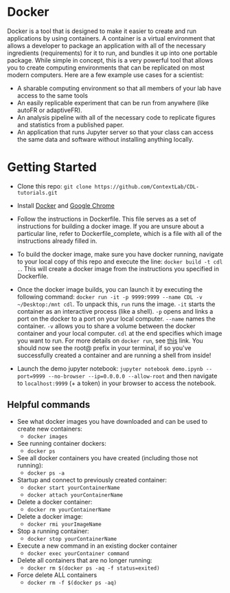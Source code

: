 # Docker

Docker is a tool that is designed to make it easier to create and run applications
by using containers. A container is a virtual environment that allows a developer to
package an application with all of the necessary ingredients (requirements) for
it to run, and bundles it up into one portable package.  While simple in concept,
this is a very powerful tool that allows you to create computing environments
that can be replicated on most modern computers. Here are a few example use
cases for a scientist:
- A sharable computing environment so that all members of your lab have access
to the same tools
- An easily replicable experiment that can be run from anywhere (like
  autoFR or adaptiveFR).
- An analysis pipeline with all of the necessary code to replicate figures and
  statistics from a published paper.
- An application that runs Jupyter server so that your class can access the same
data and software without installing anything locally.

# Getting Started

+ Clone this repo: `git clone https://github.com/ContextLab/CDL-tutorials.git`

+ Install [Docker](https://www.docker.com/) and [Google Chrome](https://www.google.com/chrome/browser/desktop/index.html)

+ Follow the instructions in Dockerfile. This file serves as a set of
instructions for building a docker image. If you are unsure about a particular
line, refer to Dockerfile_complete, which is a file with all of the instructions
already filled in.

+ To build the docker image, make sure you have docker running, navigate to your
local copy of this repo and execute the line: `docker build -t cdl .`. This will
create a docker image from the instructions you specified in Dockerfile.

+ Once the docker image builds, you can launch it by executing the following
command: `docker run -it -p 9999:9999 --name CDL -v ~/Desktop:/mnt cdl`. To
unpack this, `run` runs the image. `-it` starts the container as an interactive
process (like a shell). `-p` opens and links a port on the docker to a port on
your local computer. `--name` names the container. `-v` allows you to share a
volume between the docker container and your local computer. `cdl` at the end
specifies which image you want to run. For more details on `docker run`, see
[this](https://docs.docker.com/engine/reference/run/) link. You should now see
the root@ prefix in your terminal, if so you've successfully created a container
and are running a shell from inside!

+ Launch the demo jupyter notebook:
`jupyter notebook demo.ipynb --port=9999 --no-browser --ip=0.0.0.0 --allow-root` and then
navigate to `localhost:9999` (+ a token) in your browser to access the notebook.

<!-- ## Table of contents

- [Dockerfile](https://github.com/ContextLab/Tutorials/blob/master/Tutorial%20Template/requirements.txt)- List of dependencies for this tutorial, able to be automatically installed via `pip`.
- [data](https://github.com/ContextLab/Tutorials/tree/master/Tutorial%20Template/Data)
   - [example data creation](https://github.com/ContextLab/Tutorials/blob/master/Tutorial%20Template/Data/Example_Data_Creation.ipynb)- Notebook containing an example of how to create and save data
  - [chirp.npy](https://github.com/ContextLab/Tutorials/blob/master/Tutorial%20Template/Data/chirp.npy)- Npy file of the example dataset  
  - [downloading data example](https://github.com/ContextLab/CDL-tutorials/blob/master/tutorial_template/data/downloading_data_example.ipynb)- example of how to download data from on line and source it in the text, data from [here](http://scikit-learn.org/stable/modules/generated/sklearn.datasets.load_iris.html#sklearn.datasets.load_iris)
  - [iris.npy](https://github.com/ContextLab/CDL-tutorials/blob/master/tutorial_template/data/iris.npy)- saved file of data created and analyzed in "Downloading data example"
- [notebooks](https://github.com/ContextLab/Tutorials/tree/master/Tutorial%20Template/Notebooks)- Folder containing Jupyter Notebooks
  - [demo](https://github.com/ContextLab/Tutorials/blob/master/Tutorial%20Template/Notebooks/Demo.ipynb)- Analyzing the sample data
- [slides](https://github.com/ContextLab/Tutorials/tree/master/Tutorial%20Template/Slides)
  - [slides.txt](https://github.com/ContextLab/Tutorials/blob/master/Tutorial%20Template/Slides/Source.tex)- Txt format for the slide show- copy and paste into Overleaf as a template to make your own show
  - [slides.pdf](https://github.com/ContextLab/Tutorials/blob/master/Tutorial%20Template/Slides/template%20slideshow.pdf)-Pdf presentation of the tutorial
  - [figs](https://github.com/ContextLab/Tutorials/tree/master/Tutorial%20Template/Slides/figs)- Folder containing figures for the slideshow
    - [make figure](https://github.com/ContextLab/Tutorials/blob/master/Tutorial%20Template/Slides/figs/make_figure.ipynb)- Code to make the figure in the slideshow
    - [sin](https://github.com/ContextLab/Tutorials/blob/master/Tutorial%20Template/Slides/figs/sin.pdf)- PDF version of slide show figure -->

## Helpful commands

- See what docker images you have downloaded and can be used to create new containers:  
	+ `docker images`  
- See running container dockers:  
	+ `docker ps`  
- See all docker containers you have created (including those not running):  
	+ `docker ps -a`
- Startup and connect to previously created container:
	+ `docker start yourContainerName`
	+ `docker attach yourContainerName`
- Delete a docker container:  
	+ `docker rm yourContainerName`  
- Delete a docker image:  
	+ `docker rmi yourImageName`  
- Stop a running container:  
	+ `docker stop yourContainerName`
- Execute a new command in an existing docker container
	+ `docker exec yourContainer command`
- Delete all containers that are no longer running:
	+ `docker rm $(docker ps -aq -f status=exited)`
- Force delete ALL containers
	+ `docker rm -f $(docker ps -aq)`

